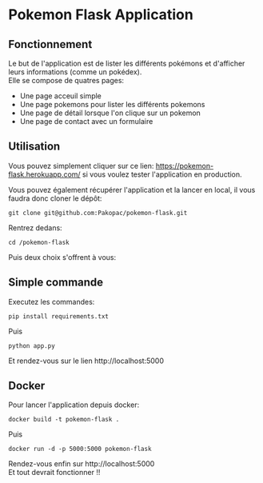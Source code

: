 # Pokemon Flask Application

## Fonctionnement

Le but de l'application est de lister les différents pokémons et d'afficher leurs informations (comme un pokédex).  
Elle se compose de quatres pages:  
- Une page acceuil simple
- Une page pokemons pour lister les différents pokemons
- Une page de détail lorsque l'on clique sur un pokemon
- Une page de contact avec un formulaire

## Utilisation


Vous pouvez simplement cliquer sur ce lien: https://pokemon-flask.herokuapp.com/ si vous voulez tester l'application en production.  

Vous pouvez également récupérer l'application et la lancer en local, il vous faudra donc cloner le dépôt:
```
git clone git@github.com:Pakopac/pokemon-flask.git
```
Rentrez dedans:
```
cd /pokemon-flask
```
Puis deux choix s'offrent à vous:


## Simple commande
Executez les commandes:
```
pip install requirements.txt
```
Puis
```
python app.py
```
Et rendez-vous sur le lien http://localhost:5000

##  Docker

Pour lancer l'application depuis docker:  
```
docker build -t pokemon-flask .
``` 
Puis
```
docker run -d -p 5000:5000 pokemon-flask
```
Rendez-vous enfin sur http://localhost:5000  
Et tout devrait fonctionner !!

